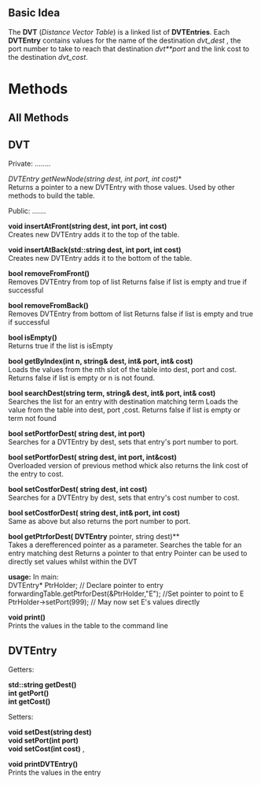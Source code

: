 Basic Idea
----------

The **DVT** (_Distance Vector Table_) is a linked list of **DVTEntries**.
Each **DVTEntry** contains values for the name of the destination _dvt_dest_ , the port number to take to reach that destination _dvt**port_ and the link cost to the destination _dvt_cost_.

Methods
=======


All Methods
-----------

DVT
---

Private:
........

**DVTEntry* getNewNode(string dest, int port, int cost)**  
Returns  a pointer to a new DVTEntry with those values.
Used by other methods to build the table.

Public:
.......

**void insertAtFront(string dest, int port, int cost)**  
Creates new DVTEntry adds it to the top of the table.

**void insertAtBack(std::string dest, int port, int cost)**  
Creates new DVTEntry adds it to the bottom of the table.

**bool removeFromFront()**  
Removes DVTEntry from top of list
Returns false if list is empty and true if successful

**bool removeFromBack()**  
Removes DVTEntry from bottom of list
Returns false if list is empty and true if successful

**bool isEmpty()**  
Returns true if the list is isEmpty

**bool getByIndex(int n, string& dest, int& port, int& cost)**   
Loads the values from the nth slot of the table into dest, port and cost.
Returns false if list is empty or n is not found.

**bool searchDest(string term, string& dest, int& port, int& cost)**  
Searches the list for an entry with destination matching term
Loads the value from the table into dest, port ,cost.
Returns false if list is empty or term not found

**bool setPortforDest( string dest, int port)**  
Searches for a DVTEntry by dest, sets that entry's port number to port.

**bool setPortforDest( string dest, int port, int&cost)**  
Overloaded version of previous method whick also returns the link cost of the entry to cost.

**bool setCostforDest( string dest, int cost)**  
Searches for a DVTEntry by dest, sets that entry's cost number to cost.

**bool setCostforDest( string dest, int& port, int cost)**  
Same as above but also returns the port number to port.

**bool getPtrforDest(  DVTEntry** pointer, string dest)**  
Takes a derefferenced pointer as a parameter.
Searches the table for an entry matching dest
Returns a pointer to that entry
Pointer can be used to directly set values whilst within the DVT

**usage:**  In main:  
DVTEntry* PtrHolder; // Declare pointer to entry  
forwardingTable.getPtrforDest(&PtrHolder,"E"); //Set pointer to point to E  
PtrHolder->setPort(999); // May now set E's values directly


**void print()**  
Prints the values in the table to the command line


DVTEntry
---------

Getters:

**std::string getDest()**  
**int getPort()**  
**int getCost()**


Setters:

**void setDest(string dest)**  
**void setPort(int port)**  
**void setCost(int cost)** ,


**void printDVTEntry()**  
Prints the values in the entry
